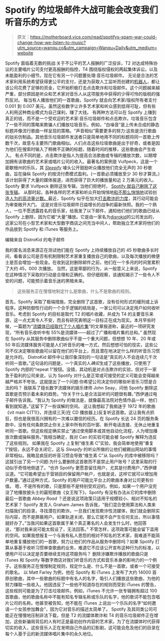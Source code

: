 # Spotify 的垃圾邮件大战可能会改变我们听音乐的方式

> 原文：<https://motherboard.vice.com/read/spotifys-spam-war-could-change-how-we-listen-to-music?utm_source=wanqu.co&utm_campaign=Wanqu+Daily&utm_medium=website>

 Spotify 面临着无数的挑战:关于不公平的艺人报酬的广泛投诉，T2 对达成特殊协议的主要唱片公司支付更高报酬的指控，T4 围绕版权侵权的两起集体诉讼，以及未能盈利的小细节。现在它有另一个问题要处理:音乐垃圾邮件。  无论是合法的艺术家利用系统希望获得更公平的支付，还是为获取人工监听而创建的[机器人](http://www.theverge.com/2015/6/23/8830029/eternify-spotify-loop-payments)，都让该公司花费了足够的资金，它开始积极打击点击欺诈和垃圾邮件。这个问题越来越严重，部分原因是听众和艺术家对音乐人从这项服务中获得的少得可怜的版税的强烈反对。  每当有人播放他们的一首歌曲，Spotify 就会向艺术家/版权所有者支付 0.001 到 0.007 美元。虽然这些数字让许多艺术家和听众感到低得可耻，但有些人利用这种商业模式为自己谋利，赚了大钱。  有两种方法可以在 Spotify 上赚到真正的钱，而不是一个受欢迎的艺术家:音乐垃圾邮件和点击欺诈。垃圾音乐包含了一些不同的策略来欺骗人们播放垃圾音乐。例如，“白噪音”是上传未合成的静态标题并像流行歌曲一样呈现的策略。“声音相似”需要更多的努力:这些是流行歌曲的拙劣仿制品。其他音乐垃圾邮件发送者只是简单地用不同的标题将同一首歌上传数千次，故意与主要热门歌曲相似。人们点击这些垃圾歌曲是出于好奇，或者是因为他们在搜索时输入了稍微不正确的标题，随着时间的推移，这些歌曲会产生收入。  有点不同的是，点击欺诈是指人为提高合法歌曲或专辑的播放次数，以期增加拥有该歌曲的艺术家或唱片公司的收入。最著名的案例是 Vulfpeck，这是一个密歇根州的乐队，其 [*Sleepify*](http://motherboard.vice.com/read/the-silent-spotify-album-sleepify-made-20000-in-royalties) 噱头公开鼓励听众播放他们完全无声的 30 秒歌曲，旨在操纵 Spotify 的按流付费模式盈利。(一首歌必须播放至少 30 秒才算流。)该计划获得了大量的媒体报道，进而获得了巨大的播放量和近 2 万美元的收入。Spotify 要求 Vulfpeck 删除这张专辑，当他们拒绝时， [Spotify 就自己删除了这张专辑](http://noisey.vice.com/en_uk/read/youneedtohearthis-the-band-that-cheated-spotify-have-been-banned-from-spotify-sleepify-vulfpeck)。  从那时起，各种各样的艺术家和听众开始悄悄地[和不那么悄悄地](https://medium.com/cuepoint/streaming-music-is-ripping-you-off-61dc501e7f94#.580viui54)试验创造[人为的高流量计数。](http://motherboard.vice.com/read/i-built-a-botnet-that-could-destroy-spotify-with-fake-listens)最近，Spotify 似乎在加大[打击欺诈的力度](http://blog.echonest.com/post/48943428838/how-we-cope-with-spammers-fakers-and-cloners)，其行动可能会为审查敞开大门。  这是对音乐垃圾邮件日益增长的战争的最新快照。我的一个熟人，一位不愿透露姓名的音乐家，给我发了以下邮件，通知他们他们的歌曲已经从 Spotify 上删除，因为它被“大量”播放。它是由一家名为[disrokid](https://distrokid.com/)的公司发出的，这家公司在小型艺术家和大型数字商店之间充当中间人，帮助独立艺术家将他们的作品放到 Spotify 和 iTunes 等服务上。 

编辑来自 DistroKid 的电子邮件

 我的匿名消息来源正在测试他们能在 Spotify 上持续播放自己的 45 秒歌曲多长时间，看看该公司是否有机制限制艺术家重复播放自己的歌曲，以及每次播放的微便士是否会增加一些现金。在收到这封删除邮件之前，他们在一个多月的时间里累积了大约 45，000 次播放。  当然，这是卑鄙的行为，从一般意义上来说，Spotify 在这种情况下采取的行动是合理和正确的。但仔细观察，该通知揭示了一些令人不安的问题，可能预示着音乐迷的黑暗未来。 

> 这些服务正在慢慢地制定什么是歌曲，什么不是歌曲的规则。

 首先，Spotify 采取了极端措施，完全删除了这首歌，没有任何形式的缓刑或上诉程序。这种防御性行动的一个合乎逻辑的结局是，一家公司可以决定用户如何收听音乐。考虑到 Spotify 的目标是取代 T2 的唱片收藏，并成为 T4 的主要音乐来源，这一点尤其令人不安，而且有研究表明这一目标正在成为现实。本月早些时候，一篇题为“[流媒体已经取代了个人唱片集](http://radioassistant.com/europe/2016/01/research-streaming-has-replaced-the-personal-record-collection/)”的文章报道称，最近的一项研究发现，“所有音乐收听中有 55%是流媒体——超过了广播和唱片集的总和。”  虽然现在 Spotify 从其服务中删除歌曲似乎不是一个重大问题，但想想 10 年、20 年或 50 年后流媒体服务可能是人们听音乐的唯一方式，然后想想可怕的现实，这些公司不仅决定哪些歌曲可以留在他们的平台上，而且潜在地决定什么样的听音乐习惯是允许的。  DistroKid 邮件中让我印象深刻的一句话是“真实的人不会连续几千次听同一首歌。”这句话的问题是，一个真实的人*确实*生成了这些播放，只使用了 Spotify 内部的“repeat 1”按钮。没错，其动机是对点击欺诈的实验，但对于一家急于盈利的公司来说，认为 Spotify 对什么是正常或可接受的定义可能会变得越来越严格并不夸张。这就提出了一个问题:你希望公司决定你的哪些听音乐习惯是合法的吗？  我联系了擅长数字流媒体的娱乐律师 John Seay，问他 Spotify 删除这首歌是否预示着未来的趋势。“你关于什么是合法监听的问题很有趣，”西伊通过电子邮件告诉我。“我认为 Spotify 的做法是，就像最高法院对色情作品一样，他们看到就知道。”这留下了一些误解的空间。  这让我想起了我痴迷于 1972 年的歌曲《vit main C(T1)》，并连续三天(在 CD 播放器上)反复听这首歌。这让我有点抓狂，但也是我很高兴拥有的一次难以置信的经历。在 Spotify 长达 24 页的服务条款中，没有任何条款禁止你关上家中所有的百叶窗、断开电话连接、无休止地重复听同一首歌。但这些规定确实禁止“通过使用脚本或其他自动化流程，人为增加播放次数或操纵服务。”我相当确定，我对 Can 的实验可能会被 Spotify 解释为违反了这些规则。  如果我在 Spotify 上复制“维生素 C”实验，我会简单地使用“重复 1”按钮，永远不会关闭它，这与 *Sleepify* 的听众所做的让他们被踢出网站的事情非常相似。我略显疯狂的听音习惯会导致“维生素 C”从 Spotify 的库中被移除吗？  这就引出了另一个问题:为什么要删除这首歌而不是禁止用户账号？这里采取的行动似乎奇怪地倒退了。“也许 Spotify 更愿意留住用户，尤其是付费用户，”西伊建议道。“它可能希望出于营销目的保留用户帐户，也就是说，这样它就可以增加用户数量。”通过这种方式，Spotify 的用户可能比平台上的歌曲本身对公司更有价值。  嗯，不是所有的歌，只是那些不是特别受欢迎的。例如，如果一个用户没完没了地播放披头士的最短歌曲《女王陛下》，Spotify 有没有办法从它的库中删除最后一首歌曲 *Abbey Road* ？还是说这项政策只适用于规模较小、相对不知名的艺术家？  Spotify 发言人 Graham James 告诉我，“我们混合使用算法和人类来扫描我们的目录，寻找潜在的欺诈。一旦我们发现欺诈性流媒体，我们就会删除实际内容，而不是屏蔽用户。如果轨道关闭，那么它就不会产生任何支出，所以事情就好办了。”当我问如果这首歌属于某个真正著名的人会发生什么时，他回答说，“那对我来说可能太假设了，无法回答。”  不管怎样，这项政策可能会留下滥用的空间。如果我想报复一个与我有私人恩怨的相对不知名的艺术家，我难道不能简单地重复播放他们的一首歌，努力让他们的作品从服务中删除吗？如果 Spotify 打算从事基于收听习惯审查歌曲的业务，难道它不应该公开宣布这种行为的标准，以便用户可以决定是否要继续支持这项服务吗？  删除涉嫌欺诈播放的歌曲只是 iTunes 和 Spotify 等数字商店对我们听音乐的方式和音乐本身的影响力的一个例子。这些服务正在慢慢制定规则，规定什么是、什么不是一首歌，或者一个可接受的歌名。  以 Matt Farley 为例，他在 Spotify 和 iTunes 上发布了大约 14000 首原创歌曲，其中一些歌曲的标题中有名人的名字，吸引人们播放这些歌曲，为他的努力赚取一些收入。他因违反了一些他不知道存在的规则而受到 iTunes 的警告，这些规则可能是为了打击垃圾邮件。例如，iTunes 不允许一张专辑拥有超过 100 首歌曲，他的歌曲名称中不能有知名专辑名称或乐队的名字，他的歌词不能包含唱片公司的名称。他甚至被告知，他不能在 iTunes 上说出一个乐队的名字“如何邀请一个女孩参加舞会”，因为它对音乐的描述太简单了。  Spotify 及其同类公司可能正在慢慢地压制非法下载，但是 T2 的流媒体欺诈和 T4 的音乐垃圾邮件正在增加，这些新骗局背后的人有时正是最初创作内容的艺术家。为了在流媒体时代获得切实的收入，这些音乐人正在发明自己作品的幻影剧，这可能会危及他们的目录在每个人基于云的新流媒体唱片集中的永久地位。